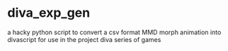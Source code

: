# diva_exp_gen
a hacky python script to convert a csv format MMD morph animation into divascript for use in the project diva series of games
